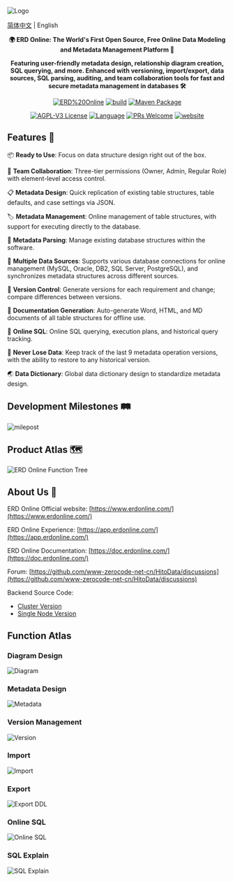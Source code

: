 ![Logo](/img/logo.png)

[简体中文](/README.md) | English


<p align="center"><strong>🌍 ERD Online: The World's First Open Source, Free Online Data Modeling and Metadata Management Platform 🚀</strong></p>
<p align="center"><strong>Featuring user-friendly metadata design, relationship diagram creation, SQL querying, and more. Enhanced with versioning, import/export, data sources, SQL parsing, auditing, and team collaboration tools for fast and secure metadata management in databases 🛠️</strong></p>

<p align="center">
<a href="https://github.com/www-zerocode-net-cn/HitoData"><img alt="ERD%20Online" src="https://img.shields.io/badge/zerocode-ERD%20Online-brightgreen"></a>
<a href="https://github.com/www-zerocode-net-cn/HitoData/actions/workflows/ci.yml"><img alt="build" src="https://img.shields.io/github/actions/workflow/status/www-zerocode-net-cn/HitoData/ci.yml?branch=main&style=flat-square"></a>
<a href="https://mvnrepository.com/artifact/com.java2e/martin-extension-ncnb"><img alt="Maven Package" src="https://img.shields.io/maven-metadata/v?metadataUrl=https%3A%2F%2Frepo1.maven.org%2Fmaven2%2Fcom%2Fjava2e%2Fmartin-extension-ncnb%2Fmaven-metadata.xml"></a>
</p>

<p align="center">
<a href="https://github.com/www-zerocode-net-cn/HitoData/blob/master/LICENSE"><img src="https://img.shields.io/github/license/www-zerocode-net-cn/HitoData?style=flat-square" alt="AGPL-V3 License"></a>
<a href="https://www.typescriptlang.org"><img alt="Language" src="https://img.shields.io/badge/language-TypeScript-blue.svg?style=flat-square"></a>
<a href="https://github.com/www-zerocode-net-cn/HitoData/pulls"><img alt="PRs Welcome" src="https://img.shields.io/badge/PRs-Welcome-brightgreen.svg?style=flat-square"></a>
<a href="https://www.erdonline.com"><img alt="website" src="https://img.shields.io/static/v1?label=&labelColor=505050&message=website&color=0076D6&style=flat-square&logo=google-chrome&logoColor=0076D6"></a>
</p>

## Features 🌟

📦 **Ready to Use**: Focus on data structure design right out of the box.

🌱 **Team Collaboration**: Three-tier permissions (Owner, Admin, Regular Role) with element-level access control.

📋 **Metadata Design**: Quick replication of existing table structures, table defaults, and case settings via JSON.

🏷 **Metadata Management**: Online management of table structures, with support for executing directly to the database.

🎨 **Metadata Parsing**: Manage existing database structures within the software.

📱 **Multiple Data Sources**: Supports various database connections for online management (MySQL, Oracle, DB2, SQL Server, PostgreSQL), and synchronizes metadata structures across different sources.

📡 **Version Control**: Generate versions for each requirement and change; compare differences between versions.

🎉 **Documentation Generation**: Auto-generate Word, HTML, and MD documents of all table structures for offline use.

💯 **Online SQL**: Online SQL querying, execution plans, and historical query tracking.

🧲 **Never Lose Data**: Keep track of the last 9 metadata operation versions, with the ability to restore to any historical version.

🌏 **Data Dictionary**: Global data dictionary design to standardize metadata design.

## Development Milestones 🛤️

![milepost](/img/milepost.png)

## Product Atlas 🗺️
![ERD Online Function Tree](https://user-images.githubusercontent.com/26294919/230535866-1936a1aa-099b-4b75-80ba-442c2c22cf55.png)

## About Us 🤝

ERD Online Official website: [https://www.erdonline.com/](https://www.erdonline.com/)

ERD Online Experience: [https://app.erdonline.com/](https://app.erdonline.com/)

ERD Online Documentation: [https://doc.erdonline.com/](https://doc.erdonline.com/)

Forum: [https://github.com/www-zerocode-net-cn/HitoData/discussions](https://github.com/www-zerocode-net-cn/HitoData/discussions)

Backend Source Code:
- [Cluster Version](https://github.com/www-zerocode-net-cn/martin-framework)
- [Single Node Version](https://gitee.com/MARTIN-88/erd-apis)

## Function Atlas

### Diagram Design
![Diagram](/img/relation.png)

### Metadata Design
![Metadata](/img/table.png)

### Version Management
![Version](/img/version.png)

### Import
![Import](/img/import.png)

### Export
![Export DDL](/img/export.png)

### Online SQL
![Online SQL](/img/query.png)

### SQL Explain
![SQL Explain](/img/explain.png)





 
